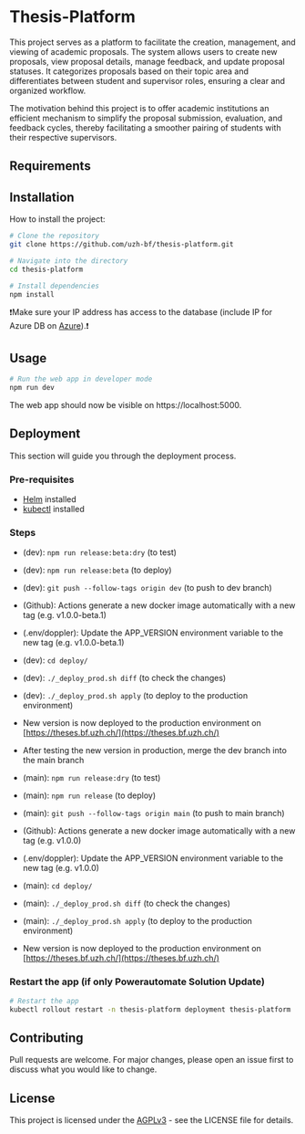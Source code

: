 # Thesis-Platform

This project serves as a platform to facilitate the creation, management, and viewing of academic proposals. The system allows users to create new proposals, view proposal details, manage feedback, and update proposal statuses. It categorizes proposals based on their topic area and differentiates between student and supervisor roles, ensuring a clear and organized workflow.

The motivation behind this project is to offer academic institutions an efficient mechanism to simplify the proposal submission, evaluation, and feedback cycles, thereby facilitating a smoother pairing of students with their respective supervisors.

## Requirements

## Installation

How to install the project:

```bash
# Clone the repository
git clone https://github.com/uzh-bf/thesis-platform.git

# Navigate into the directory
cd thesis-platform

# Install dependencies
npm install
```

❗️Make sure your IP address has access to the database (include IP for Azure DB on [Azure](https://portal.azure.com)).❗️

## Usage

```bash
# Run the web app in developer mode
npm run dev
```

The web app should now be visible on https://localhost:5000.

## Deployment

This section will guide you through the deployment process.

### Pre-requisites

- [Helm](https://helm.sh/) installed
- [kubectl](https://kubernetes.io/docs/tasks/tools/) installed

### Steps

- (dev): `npm run release:beta:dry` (to test)
- (dev): `npm run release:beta` (to deploy)
- (dev): `git push --follow-tags origin dev` (to push to dev branch)
- (Github): Actions generate a new docker image automatically with a new tag (e.g. v1.0.0-beta.1)
- (.env/doppler): Update the APP_VERSION environment variable to the new tag (e.g. v1.0.0-beta.1)
- (dev): `cd deploy/`
- (dev): `./_deploy_prod.sh diff` (to check the changes)
- (dev): `./_deploy_prod.sh apply` (to deploy to the production environment)
- New version is now deployed to the production environment on [https://theses.bf.uzh.ch/](https://theses.bf.uzh.ch/)

- After testing the new version in production, merge the dev branch into the main branch
- (main): `npm run release:dry` (to test)
- (main): `npm run release` (to deploy)
- (main): `git push --follow-tags origin main` (to push to main branch)
- (Github): Actions generate a new docker image automatically with a new tag (e.g. v1.0.0)
- (.env/doppler): Update the APP_VERSION environment variable to the new tag (e.g. v1.0.0)
- (main): `cd deploy/`
- (main): `./_deploy_prod.sh diff` (to check the changes)
- (main): `./_deploy_prod.sh apply` (to deploy to the production environment)
- New version is now deployed to the production environment on [https://theses.bf.uzh.ch/](https://theses.bf.uzh.ch/)

### Restart the app (if only Powerautomate Solution Update)

```bash
# Restart the app
kubectl rollout restart -n thesis-platform deployment thesis-platform
```

## Contributing

Pull requests are welcome. For major changes, please open an issue first to discuss what you would like to change.

## License

This project is licensed under the [AGPLv3](https://www.gnu.org/licenses/agpl-3.0.de.html) - see the LICENSE file for details.

